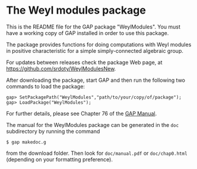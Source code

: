 # The Weyl modules package

This is the README file for the GAP package "WeylModules". You must
have a working copy of GAP installed in order to use this package.

The package provides functions for doing computations with Weyl modules
in positive characteristic for a simple simply-connected algebraic
group. 

For updates between releases check the package Web page, at
https://github.com/srdoty/WeylModulesNew.
  
After downloading the package, start GAP and then run the following two
commands to load the package: 
```
gap> SetPackagePath("WeylModules","path/to/your/copy/of/package");
gap> LoadPackage("WeylModules");
```
For further details, please see Chapter 76 of the
[GAP Manual](https://www.gap-system.org/Manuals/doc/ref/chap76.html).

The manual for the WeylModules package can be generated in the `doc`
subdirectory by running the command
```
$ gap makedoc.g
```
from the download folder. Then look for `doc/manual.pdf` or `doc/chap0.html`
(depending on your formatting preference).
